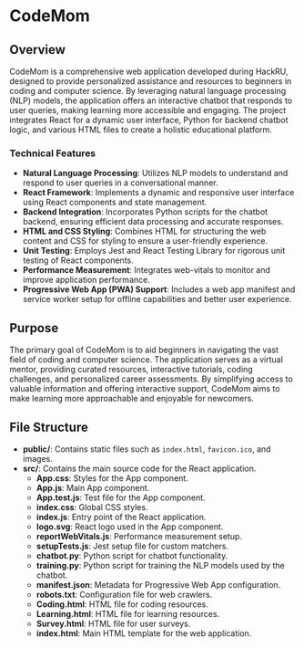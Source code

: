 # CodeMom

## Overview
CodeMom is a comprehensive web application developed during HackRU, designed to provide personalized assistance and resources to beginners in coding and computer science. By leveraging natural language processing (NLP) models, the application offers an interactive chatbot that responds to user queries, making learning more accessible and engaging. The project integrates React for a dynamic user interface, Python for backend chatbot logic, and various HTML files to create a holistic educational platform.

### Technical Features
- **Natural Language Processing**: Utilizes NLP models to understand and respond to user queries in a conversational manner.
- **React Framework**: Implements a dynamic and responsive user interface using React components and state management.
- **Backend Integration**: Incorporates Python scripts for the chatbot backend, ensuring efficient data processing and accurate responses.
- **HTML and CSS Styling**: Combines HTML for structuring the web content and CSS for styling to ensure a user-friendly experience.
- **Unit Testing**: Employs Jest and React Testing Library for rigorous unit testing of React components.
- **Performance Measurement**: Integrates web-vitals to monitor and improve application performance.
- **Progressive Web App (PWA) Support**: Includes a web app manifest and service worker setup for offline capabilities and better user experience.

## Purpose
The primary goal of CodeMom is to aid beginners in navigating the vast field of coding and computer science. The application serves as a virtual mentor, providing curated resources, interactive tutorials, coding challenges, and personalized career assessments. By simplifying access to valuable information and offering interactive support, CodeMom aims to make learning more approachable and enjoyable for newcomers.

## File Structure
- **public/**: Contains static files such as `index.html`, `favicon.ico`, and images.
- **src/**: Contains the main source code for the React application.
  - **App.css**: Styles for the App component.
  - **App.js**: Main App component.
  - **App.test.js**: Test file for the App component.
  - **index.css**: Global CSS styles.
  - **index.js**: Entry point of the React application.
  - **logo.svg**: React logo used in the App component.
  - **reportWebVitals.js**: Performance measurement setup.
  - **setupTests.js**: Jest setup file for custom matchers.
  - **chatbot.py**: Python script for chatbot functionality.
  - **training.py**: Python script for training the NLP models used by the chatbot.
  - **manifest.json**: Metadata for Progressive Web App configuration.
  - **robots.txt**: Configuration file for web crawlers.
  - **Coding.html**: HTML file for coding resources.
  - **Learning.html**: HTML file for learning resources.
  - **Survey.html**: HTML file for user surveys.
  - **index.html**: Main HTML template for the web application.

